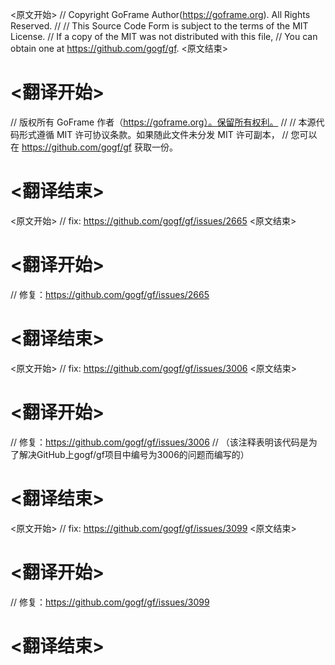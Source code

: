 
<原文开始>
// Copyright GoFrame Author(https://goframe.org). All Rights Reserved.
//
// This Source Code Form is subject to the terms of the MIT License.
// If a copy of the MIT was not distributed with this file,
// You can obtain one at https://github.com/gogf/gf.
<原文结束>

# <翻译开始>
// 版权所有 GoFrame 作者（https://goframe.org）。保留所有权利。
//
// 本源代码形式遵循 MIT 许可协议条款。如果随此文件未分发 MIT 许可副本，
// 您可以在 https://github.com/gogf/gf 获取一份。
# <翻译结束>


<原文开始>
// fix: https://github.com/gogf/gf/issues/2665
<原文结束>

# <翻译开始>
// 修复：https://github.com/gogf/gf/issues/2665
# <翻译结束>


<原文开始>
// fix: https://github.com/gogf/gf/issues/3006
<原文结束>

# <翻译开始>
// 修复：https://github.com/gogf/gf/issues/3006
// （该注释表明该代码是为了解决GitHub上gogf/gf项目中编号为3006的问题而编写的）
# <翻译结束>


<原文开始>
// fix: https://github.com/gogf/gf/issues/3099
<原文结束>

# <翻译开始>
// 修复：https://github.com/gogf/gf/issues/3099
# <翻译结束>

